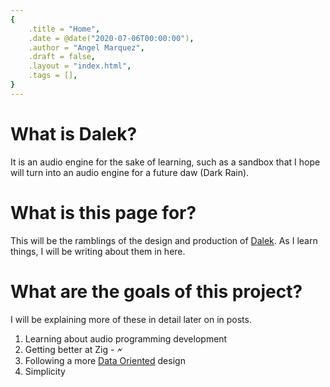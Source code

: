 ```yaml
---
{
    .title = "Home",
    .date = @date("2020-07-06T00:00:00"),
    .author = "Angel Marquez",
    .draft = false,
    .layout = "index.html",
    .tags = [],
}  
--- 
```


# What is Dalek?
It is an audio engine for the sake of learning, such as a sandbox that I hope will turn into an audio engine for a future daw (Dark Rain).

# What is this page for?
This will be the ramblings of the design and production of [Dalek](https://github.com/furioncycle/dalek/). As I learn things, I will be writing about them in here.

# What are the goals of this project?

I will be explaining more of these in detail later on in posts. 

1. Learning about audio programming development
1. Getting better at Zig - &#128498;
1. Following a more [Data Oriented](https://vimeo.com/649009599) design
1. Simplicity
